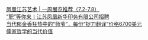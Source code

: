   
[凤凰江苏艺术 | 一周展览推荐（7.2-7.8）](http://www.dianyue.me/archives/093/luqrc61azhs877v5/)  
[“职”等你来丨江苏凤凰新华印务有限公司招聘](http://www.dianyue.me/archives/821/1ere6seukdrbe76k/)  
[当代郁金香狂热中的“师爷”，每份“捉刀翻译”价格6700美元](http://www.dianyue.me/archives/916/ymh8e9iuz570kq7c/)  
[儒家哲学的当代价值](http://www.dianyue.me/archives/412/9xdq3f0t7foe0b0a/)